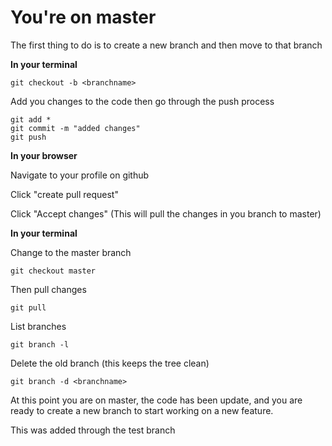 # You're on master

The first thing to do is to create a new branch and then move to that branch

**In your terminal**

```
git checkout -b <branchname>
```

Add you changes to the code then go through the push process

```
git add *
git commit -m "added changes"
git push
```

**In your browser**

Navigate to your profile on github

Click "create pull request"

Click "Accept changes" (This will pull the changes in you branch to master)

**In your terminal**

Change to the master branch

```
git checkout master
```

Then pull changes

```
git pull
```

List branches

```
git branch -l
```

Delete the old branch (this keeps the tree clean)

```
git branch -d <branchname>
```

At this point you are on master, the code has been update, and you are ready to create a new branch to start working on a new feature.

This was added through the test branch
